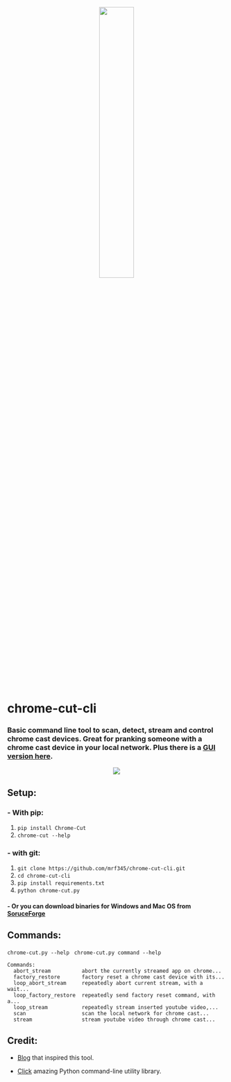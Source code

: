 <p align='center'>
<img src='https://chrome-cut.github.io//logo.png' width='40%'>
</p>

# chrome-cut-cli
### Basic command line tool to scan, detect, stream and control chrome cast devices. Great for pranking someone with a chrome cast device in your local network. Plus there is a [GUI version here][3fb05a7a].

  [3fb05a7a]: https://github.com/mrf345/chrome-cut "GUI version"

<p align='center'>
<img src='https://chrome-cut.github.io/chrome-cut-cli.gif'>
</p>

## Setup:
### - With pip:
1. `pip install Chrome-Cut`
2. `chrome-cut --help`

### - with git:
1. `git clone https://github.com/mrf345/chrome-cut-cli.git`
2. `cd chrome-cut-cli`
3. `pip install requirements.txt`
4. `python chrome-cut.py`

#### - Or you can download binaries for Windows and Mac OS from [SoruceForge](https://sourceforge.net/projects/chrome-cut-cli/)
## Commands:
`chrome-cut.py --help` ` chrome-cut.py command --help`
```
Commands:
  abort_stream          abort the currently streamed app on chrome...
  factory_restore       factory reset a chrome cast device with its...
  loop_abort_stream     repeatedly abort current stream, with a wait...
  loop_factory_restore  repeatedly send factory reset command, with a...
  loop_stream           repeatedly stream inserted youtube video,...
  scan                  scan the local network for chrome cast...
  stream                stream youtube video through chrome cast...
```
## Credit:
- [Blog][7aef02c6] that inspired this tool.
- [Click][479b1383] amazing Python command-line utility library.

  [7aef02c6]: https://fiquett.com/2013/07/chromecast-traffic-sniffing/ "Blog link"
  [479b1383]: http://click.pocoo.org/5/ "Click website"
